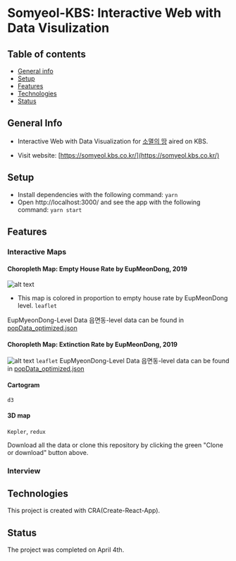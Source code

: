 # Somyeol-KBS: Interactive Web with Data Visulization

## Table of contents

- [General info](#general-info)
- [Setup](#setup)
- [Features](#features)
- [Technologies](#technologies)
- [Status](#status)

## General Info

- Interactive Web with Data Visualization for [소멸의 땅](http://vod.kbs.co.kr/index.html?source=episode&sname=vod&stype=vod&program_code=T2011-1097&program_id=PS-2021000586-01-000&broadcast_complete_yn=N&local_station_code=00&section_code=05&section_sub_code=06#more) aired on KBS.

- Visit website: [https://somyeol.kbs.co.kr/](https://somyeol.kbs.co.kr/)

## Setup

- Install dependencies with the following command: `yarn`
- Open http://localhost:3000/ and see the app with the following command: `yarn start`

## Features

### Interactive Maps

#### Choropleth Map: Empty House Rate by EupMeonDong, 2019

![alt text]("https://i.ibb.co/yQ7ZM3N/empty-house.gif")

- This map is colored in proportion to empty house rate by EupMeonDong level. `leaflet`

EupMyeonDong-Level Data
읍면동-level data can be found in [popData_optimized.json](./components/Chp1/data/popData_optimized.json)

#### Choropleth Map: Extinction Rate by EupMeonDong, 2019

![alt text]("https://i.ibb.co/XWdcfs8/extinction.gif")
`leaflet`
EupMyeonDong-Level Data
읍면동-level data can be found in [popData_optimized.json](./components/Chp1/data/popData_optimized.json)

#### Cartogram

`d3`

#### 3D map

`Kepler`, `redux`

Download all the data or clone this repository by clicking the green "Clone or download" button above.

### Interview

## Technologies

This project is created with CRA(Create-React-App).

## Status

The project was completed on April 4th.
